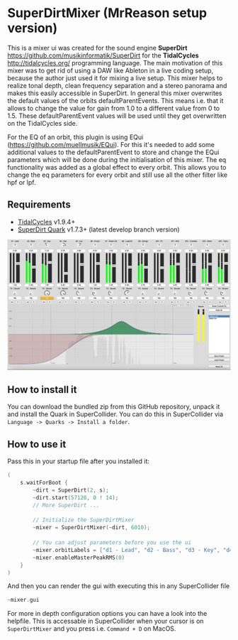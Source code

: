 # SuperDirtMixer (MrReason setup version)

This is a mixer ui was created for the sound engine **SuperDirt** https://github.com/musikinformatik/SuperDirt for the **TidalCycles** http://tidalcycles.org/ programming language. The main motivation of this mixer was to get rid of using a DAW like Ableton in a live coding setup, because the author just used it for mixing a live setup. This mixer helps to realize tonal depth, clean frequency separation and a stereo panorama and makes this easily accessible in SuperDirt. In general this mixer overwrites the default values of the orbits defaultParentEvents. This means i.e. that it allows to change the value for gain from 1.0 to a different value from 0 to 1.5. These defaultParentEvent values will be used until they get overwritten on the TidalCycles side.

For the EQ of an orbit, this plugin is using EQui (https://github.com/muellmusik/EQui). For this it's needed to add some additional values to the defaultParentEvent to store and change the EQui parameters which will be done during the initialisation of this mixer. The eq functionality was added as a global effect to every orbit. This allows you to change the eq parameters for every orbit and still use all the other filter like hpf or lpf.

## Requirements

- [TidalCycles](https://github.com/tidalcycles/Tidal) v1.9.4+
- [SuperDirt Quark](https://github.com/musikinformatik/SuperDirt) v1.7.3+ (latest develop branch version)

![mixer](HelpSource/Classes/mixer.png)

## How to install it

You can download the bundled zip from this GitHub repository, unpack it and install the Quark in SuperCollider. You can do this in SuperCollider via `Language -> Quarks -> Install a folder`.

## How to use it

Pass this in your startup file after you installed it:

```C
(
    s.waitForBoot {
        ~dirt = SuperDirt(2, s);
        ~dirt.start(57120, 0 ! 14);
        // More SuperDirt ...

        // Initialize the SuperDirtMixer
        ~mixer = SuperDirtMixer(~dirt, 6010);

        // You can adjust parameters before you use the ui
        ~mixer.orbitLabels = ["d1 - Lead", "d2 - Bass", "d3 - Key", "d4 - Pad"];
        ~mixer.enableMasterPeakRMS(0)
    }
)
```

And then you can render the gui with executing this in any SuperCollider file 
```c
~mixer.gui
```

For more in depth configuration options you can have a look into the helpfile. This is accessable in SuperCollider when your cursor is on `SuperDirtMixer` and you press i.e. `Command + D` on MacOS. 
